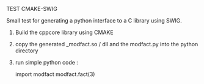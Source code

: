 TEST CMAKE-SWIG

Small test for generating a python interface to a C library using SWIG.

1. Build the cppcore library using CMAKE
2. copy the generated _modfact.so / dll and the modfact.py into the python directory
3. run simple python code :

    import modfact
    modfact.fact(3)